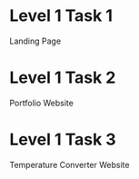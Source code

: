# Level 1 Task 1
Landing Page

# Level 1 Task 2
Portfolio Website

# Level 1 Task 3
Temperature Converter Website
